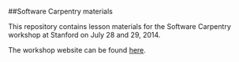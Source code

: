 ##Software Carpentry materials

This repository contains lesson materials for the Software Carpentry 
workshop at Stanford on July 28 and 29, 2014.  

The workshop website can be found 
[here](http://jensv.github.io/2014-07-28-stanford/).  
